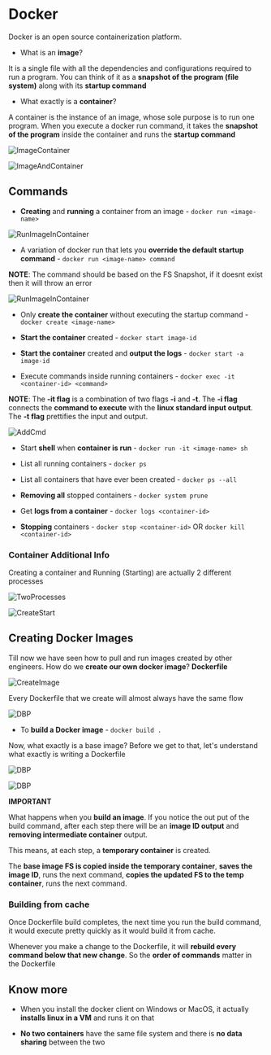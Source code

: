 # Docker

Docker is an open source containerization platform.

- What is an **image**?

It is a single file with all the dependencies and configurations required to run a program. You can think of it as a **snapshot of the program (file system)** along with its **startup command**

- What exactly is a **container**?

A container is the instance of an image, whose sole purpose is to run one program. When you execute a docker run command, it takes the **snapshot of the program** inside the container and runs the **startup command**

![ImageContainer](./images/ImageContainer.png)

![ImageAndContainer](./images/ImageNCont.png)

## Commands

- **Creating** and **running** a container from an image - `docker run <image-name>`

![RunImageInContainer](./images/DockerCreateNRunContainer.png)

- A variation of docker run that lets you **override the default startup command** - `docker run <image-name> command`

**NOTE**: The command should be based on the FS Snapshot, if it doesnt exist then it will throw an error
  
![RunImageInContainer](./images/DRunOverRide.png)

- Only **create the container** without executing the startup command - `docker create <image-name>`

- **Start the container** created - `docker start image-id`

- **Start the container** created and **output the logs** - `docker start -a image-id`

- Execute commands inside running containers - `docker exec -it <container-id> <command>`
  
**NOTE**: The **-it flag** is a combination of two flags **-i** and **-t**. The **-i flag** connects the **command to execute** with the **linux standard input output**. The **-t flag** prettifies the input and output.

![AddCmd](./images/AddCmd.png)

- Start **shell** when **container is run** - `docker run -it <image-name> sh`

- List all running containers - `docker ps`

- List all containers that have ever been created - `docker ps --all`

- **Removing all** stopped containers - `docker system prune`

- Get **logs from a container** - `docker logs <container-id>`

- **Stopping** containers - `docker stop <container-id>` OR `docker kill <container-id>`

### Container Additional Info

Creating a container and Running (Starting) are actually 2 different processes

![TwoProcesses](./images/TwoProcesses.png)

![CreateStart](./images/CreateStart.png)

## Creating Docker Images

Till now we have seen how to pull and run images created by other engineers. How do we **create our own docker image**? **Dockerfile**

![CreateImage](./images/CreateImage.png)

Every Dockerfile that we create will almost always have the same flow

![DBP](./images/DockerfileBoilerP.png)

- To **build a Docker image** - `docker build .`

Now, what exactly is a base image? Before we get to that, let's understand what exactly is writing a Dockerfile

![DBP](./images/DFAnalogy.png)

![DBP](./images/DFAnalogy2.png)

**IMPORTANT**

What happens when you **build an image**. If you notice the out put of the build command, after each step there will be an **image ID output** and **removing intermediate container** output.

This means, at each step, a **temporary container** is created.

The **base image FS is copied inside the temporary container**, **saves the image ID**, runs the next command, **copies the updated FS to the temp container**, runs the next command.

### Building from cache

Once Dockerfile build completes, the next time you run the build command, it would execute pretty quickly as it would build it from cache.

Whenever you make a change to the Dockerfile, it will **rebuild every command below that new change**. So the **order of commands** matter in the Dockerfile

## Know more

- When you install the docker client on Windows or MacOS, it actually **installs linux in a VM** and runs it on that

- **No two containers** have the same file system and there is **no data sharing** between the two
